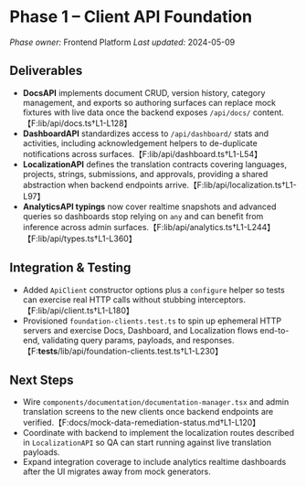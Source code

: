 # Phase 1 – Client API Foundation

_Phase owner:_ Frontend Platform
_Last updated:_ 2024-05-09

## Deliverables
- **DocsAPI** implements document CRUD, version history, category management, and exports so authoring surfaces can replace mock fixtures with live data once the backend exposes `/api/docs/` content.【F:lib/api/docs.ts†L1-L128】
- **DashboardAPI** standardizes access to `/api/dashboard/` stats and activities, including acknowledgement helpers to de-duplicate notifications across surfaces.【F:lib/api/dashboard.ts†L1-L54】
- **LocalizationAPI** defines the translation contracts covering languages, projects, strings, submissions, and approvals, providing a shared abstraction when backend endpoints arrive.【F:lib/api/localization.ts†L1-L97】
- **AnalyticsAPI typings** now cover realtime snapshots and advanced queries so dashboards stop relying on `any` and can benefit from inference across admin surfaces.【F:lib/api/analytics.ts†L1-L244】【F:lib/api/types.ts†L1-L360】

## Integration & Testing
- Added `ApiClient` constructor options plus a `configure` helper so tests can exercise real HTTP calls without stubbing interceptors.【F:lib/api/client.ts†L1-L180】
- Provisioned `foundation-clients.test.ts` to spin up ephemeral HTTP servers and exercise Docs, Dashboard, and Localization flows end-to-end, validating query params, payloads, and responses.【F:__tests__/lib/api/foundation-clients.test.ts†L1-L230】

## Next Steps
- Wire `components/documentation/documentation-manager.tsx` and admin translation screens to the new clients once backend endpoints are verified.【F:docs/mock-data-remediation-status.md†L1-L120】
- Coordinate with backend to implement the localization routes described in `LocalizationAPI` so QA can start running against live translation payloads.
- Expand integration coverage to include analytics realtime dashboards after the UI migrates away from mock generators.
